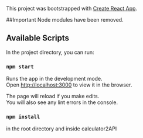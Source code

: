 This project was bootstrapped with [Create React App](https://github.com/facebook/create-react-app).

##Important
Node modules have been removed. 

## Available Scripts

In the project directory, you can run:

### `npm start`

Runs the app in the development mode.<br>
Open [http://localhost:3000](http://localhost:3000) to view it in the browser.

The page will reload if you make edits.<br>
You will also see any lint errors in the console.

### `npm install`
in the root directory and inside calculator2API

